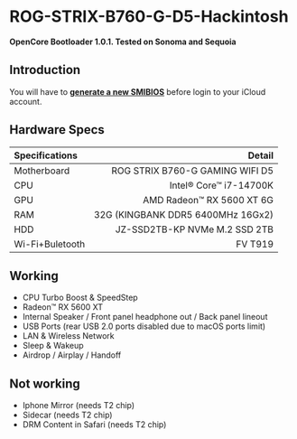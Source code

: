 # ROG-STRIX-B760-G-D5-Hackintosh
**OpenCore Bootloader 1.0.1. Tested on Sonoma and Sequoia**

## Introduction

You will have to [**generate a new SMIBIOS**](https://github.com/corpnewt/GenSMBIOS) before login to your iCloud account.

## Hardware Specs
| Specifications  |                            Detail |
|:----------------|----------------------------------:|
| Motherboard     |   ROG STRIX B760-G GAMING WIFI D5 |
| CPU             |            Intel® Core™ i7-14700K |
| GPU             |         AMD Radeon™ RX 5600 XT 6G |
| RAM             | 32G (KINGBANK DDR5 6400MHz 16Gx2) |
| HDD             |     JZ-SSD2TB-KP NVMe M.2 SSD 2TB |
| Wi-Fi+Buletooth |                           FV T919 |

## Working

- CPU Turbo Boost & SpeedStep
- Radeon™ RX 5600 XT
- Internal Speaker / Front panel headphone out / Back panel lineout
- USB Ports (rear USB 2.0 ports disabled due to macOS ports limit)
- LAN & Wireless Network
- Sleep & Wakeup
- Airdrop / Airplay / Handoff

## Not working

- Iphone Mirror (needs T2 chip)
- Sidecar (needs T2 chip)
- DRM Content in Safari (needs T2 chip)